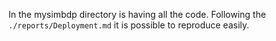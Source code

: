 In the mysimbdp directory is having all the code.
Following the `./reports/Deployment.md` it is possible to reproduce easily.
